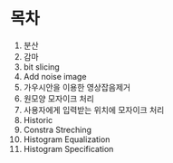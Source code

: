 # 목차

1. 분산
2. 감마
3. bit slicing
4. Add noise image
5. 가우시안을 이용한 영상잡음제거
6. 원모양 모자이크 처리
7. 사용자에게 입력받는 위치에 모자이크 처리
8. Historic
9. Constra Streching
10. Histogram Equalization
11. Histogram Specification


